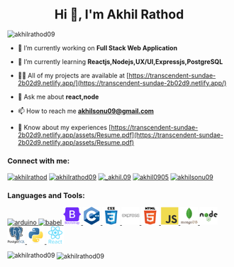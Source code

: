 <h1 align="center">Hi 👋, I'm Akhil Rathod</h1>

<p align="left"> <img src="https://komarev.com/ghpvc/?username=akhilrathod09&label=Profile%20views&color=0e75b6&style=flat" alt="akhilrathod09" /> </p>

- 🔭 I’m currently working on **Full Stack Web Application**

- 🌱 I’m currently learning **Reactjs,Nodejs,UX/UI,Expressjs,PostgreSQL**

- 👨‍💻 All of my projects are available at [https://transcendent-sundae-2b02d9.netlify.app/](https://transcendent-sundae-2b02d9.netlify.app/)

- 💬 Ask me about **react,node**

- 📫 How to reach me **akhilsonu09@gmail.com**

- 📄 Know about my experiences [https://transcendent-sundae-2b02d9.netlify.app/assets/Resume.pdf](https://transcendent-sundae-2b02d9.netlify.app/assets/Resume.pdf)

<h3 align="left">Connect with me:</h3>
<p align="left">
<a href="https://linkedin.com/in/akhilrathod" target="blank"><img align="center" src="https://raw.githubusercontent.com/rahuldkjain/github-profile-readme-generator/master/src/images/icons/Social/linked-in-alt.svg" alt="akhilrathod" height="30" width="40" /></a>
<a href="https://codesandbox.com/akhilrathod09" target="blank"><img align="center" src="https://raw.githubusercontent.com/rahuldkjain/github-profile-readme-generator/master/src/images/icons/Social/codesandbox.svg" alt="akhilrathod09" height="30" width="40" /></a>
<a href="https://instagram.com/_akhil.09" target="blank"><img align="center" src="https://raw.githubusercontent.com/rahuldkjain/github-profile-readme-generator/master/src/images/icons/Social/instagram.svg" alt="_akhil.09" height="30" width="40" /></a>
<a href="https://hashnode.com/akhil0905" target="blank"><img align="center" src="https://raw.githubusercontent.com/rahuldkjain/github-profile-readme-generator/master/src/images/icons/Social/hashnode.svg" alt="akhil0905" height="30" width="40" /></a>
<a href="https://auth.geeksforgeeks.org/user/akhilsonu09" target="blank"><img align="center" src="https://raw.githubusercontent.com/rahuldkjain/github-profile-readme-generator/master/src/images/icons/Social/geeks-for-geeks.svg" alt="akhilsonu09" height="30" width="40" /></a>
</p>

<h3 align="left">Languages and Tools:</h3>
<p align="left"> <a href="https://www.arduino.cc/" target="_blank" rel="noreferrer"> <img src="https://cdn.worldvectorlogo.com/logos/arduino-1.svg" alt="arduino" width="40" height="40"/> </a> <a href="https://babeljs.io/" target="_blank" rel="noreferrer"> <img src="https://www.vectorlogo.zone/logos/babeljs/babeljs-icon.svg" alt="babel" width="40" height="40"/> </a> <a href="https://getbootstrap.com" target="_blank" rel="noreferrer"> <img src="https://raw.githubusercontent.com/devicons/devicon/master/icons/bootstrap/bootstrap-plain-wordmark.svg" alt="bootstrap" width="40" height="40"/> </a> <a href="https://www.w3schools.com/cpp/" target="_blank" rel="noreferrer"> <img src="https://raw.githubusercontent.com/devicons/devicon/master/icons/cplusplus/cplusplus-original.svg" alt="cplusplus" width="40" height="40"/> </a> <a href="https://www.w3schools.com/css/" target="_blank" rel="noreferrer"> <img src="https://raw.githubusercontent.com/devicons/devicon/master/icons/css3/css3-original-wordmark.svg" alt="css3" width="40" height="40"/> </a> <a href="https://expressjs.com" target="_blank" rel="noreferrer"> <img src="https://raw.githubusercontent.com/devicons/devicon/master/icons/express/express-original-wordmark.svg" alt="express" width="40" height="40"/> </a> <a href="https://www.w3.org/html/" target="_blank" rel="noreferrer"> <img src="https://raw.githubusercontent.com/devicons/devicon/master/icons/html5/html5-original-wordmark.svg" alt="html5" width="40" height="40"/> </a> <a href="https://developer.mozilla.org/en-US/docs/Web/JavaScript" target="_blank" rel="noreferrer"> <img src="https://raw.githubusercontent.com/devicons/devicon/master/icons/javascript/javascript-original.svg" alt="javascript" width="40" height="40"/> </a> <a href="https://www.mongodb.com/" target="_blank" rel="noreferrer"> <img src="https://raw.githubusercontent.com/devicons/devicon/master/icons/mongodb/mongodb-original-wordmark.svg" alt="mongodb" width="40" height="40"/> </a> <a href="https://nodejs.org" target="_blank" rel="noreferrer"> <img src="https://raw.githubusercontent.com/devicons/devicon/master/icons/nodejs/nodejs-original-wordmark.svg" alt="nodejs" width="40" height="40"/> </a> <a href="https://www.postgresql.org" target="_blank" rel="noreferrer"> <img src="https://raw.githubusercontent.com/devicons/devicon/master/icons/postgresql/postgresql-original-wordmark.svg" alt="postgresql" width="40" height="40"/> </a> <a href="https://www.python.org" target="_blank" rel="noreferrer"> <img src="https://raw.githubusercontent.com/devicons/devicon/master/icons/python/python-original.svg" alt="python" width="40" height="40"/> </a> <a href="https://reactjs.org/" target="_blank" rel="noreferrer"> <img src="https://raw.githubusercontent.com/devicons/devicon/master/icons/react/react-original-wordmark.svg" alt="react" width="40" height="40"/> </a> </p>

<p><img align="left" src="https://github-readme-stats.vercel.app/api/top-langs?username=akhilrathod09&show_icons=true&locale=en&layout=compact" alt="akhilrathod09" /></p>

<p>&nbsp;<img align="center" src="https://github-readme-stats.vercel.app/api?username=akhilrathod09&show_icons=true&locale=en" alt="akhilrathod09" /></p>
